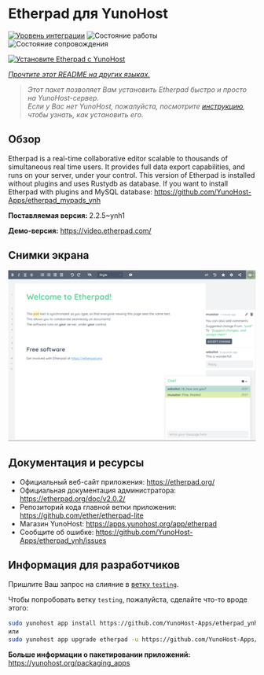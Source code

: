 <!--
Важно: этот README был автоматически сгенерирован <https://github.com/YunoHost/apps/tree/master/tools/readme_generator>
Он НЕ ДОЛЖЕН редактироваться вручную.
-->

# Etherpad для YunoHost

[![Уровень интеграции](https://dash.yunohost.org/integration/etherpad.svg)](https://ci-apps.yunohost.org/ci/apps/etherpad/) ![Состояние работы](https://ci-apps.yunohost.org/ci/badges/etherpad.status.svg) ![Состояние сопровождения](https://ci-apps.yunohost.org/ci/badges/etherpad.maintain.svg)

[![Установите Etherpad с YunoHost](https://install-app.yunohost.org/install-with-yunohost.svg)](https://install-app.yunohost.org/?app=etherpad)

*[Прочтите этот README на других языках.](./ALL_README.md)*

> *Этот пакет позволяет Вам установить Etherpad быстро и просто на YunoHost-сервер.*  
> *Если у Вас нет YunoHost, пожалуйста, посмотрите [инструкцию](https://yunohost.org/install), чтобы узнать, как установить его.*

## Обзор

Etherpad is a real-time collaborative editor scalable to thousands of simultaneous real time users. It provides full data export capabilities, and runs on your server, under your control.
This version of Etherpad is installed without plugins and uses Rustydb as database.
If you want to install Etherpad with plugins and MySQL database: https://github.com/YunoHost-Apps/etherpad_mypads_ynh


**Поставляемая версия:** 2.2.5~ynh1

**Демо-версия:** <https://video.etherpad.com/>

## Снимки экрана

![Снимок экрана Etherpad](./doc/screenshots/screenshot.png)

## Документация и ресурсы

- Официальный веб-сайт приложения: <https://etherpad.org/>
- Официальная документация администратора: <https://etherpad.org/doc/v2.0.2/>
- Репозиторий кода главной ветки приложения: <https://github.com/ether/etherpad-lite>
- Магазин YunoHost: <https://apps.yunohost.org/app/etherpad>
- Сообщите об ошибке: <https://github.com/YunoHost-Apps/etherpad_ynh/issues>

## Информация для разработчиков

Пришлите Ваш запрос на слияние в [ветку `testing`](https://github.com/YunoHost-Apps/etherpad_ynh/tree/testing).

Чтобы попробовать ветку `testing`, пожалуйста, сделайте что-то вроде этого:

```bash
sudo yunohost app install https://github.com/YunoHost-Apps/etherpad_ynh/tree/testing --debug
или
sudo yunohost app upgrade etherpad -u https://github.com/YunoHost-Apps/etherpad_ynh/tree/testing --debug
```

**Больше информации о пакетировании приложений:** <https://yunohost.org/packaging_apps>
